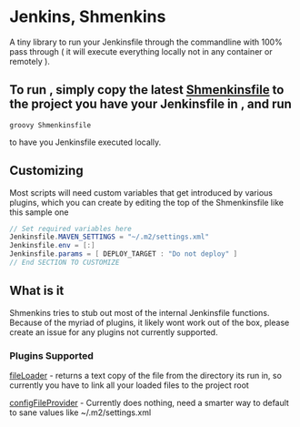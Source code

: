 # Jenkins, Shmenkins

A tiny library to run your Jenkinsfile through the commandline with 100% pass through ( it will execute everything locally not in any container or remotely ).

## To run , simply copy the latest [Shmenkinsfile](https://github.com/qorrect/shmenkins/blob/master/Shmenkinsfile) to the project you have your Jenkinsfile in , and run 

```
groovy Shmenkinsfile
```

to have you Jenkinsfile executed locally.

## Customizing

Most scripts will need custom variables that get introduced by various plugins, which you can create by editing the top of the Shmenkinsfile like this sample one

```java
// Set required variables here
Jenkinsfile.MAVEN_SETTINGS = "~/.m2/settings.xml"
Jenkinsfile.env = [:]
Jenkinsfile.params = [ DEPLOY_TARGET : "Do not deploy" ]
// End SECTION TO CUSTOMIZE
```

## What is it

Shmenkins tries to stub out most of the internal Jenkinsfile functions.  Because of the myriad of plugins, it likely wont work out of the box, please create an issue for any plugins not currently supported.

### Plugins Supported

[fileLoader](https://github.com/jenkinsci/workflow-remote-loader-plugin) - returns a text copy of the file from the directory its run in, so currently you have to link all your loaded files to the project root

[configFileProvider](https://wiki.jenkins.io/display/JENKINS/Config+File+Provider+Plugin) - Currently does nothing, need a smarter way to default to sane values like ~/.m2/settings.xml